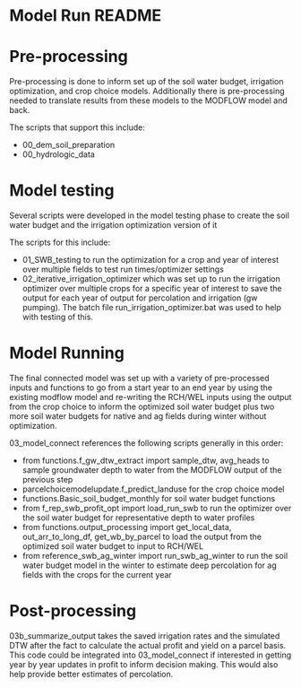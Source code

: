 # Model Run README

# Pre-processing
Pre-processing is done to inform set up of the soil water budget, irrigation optimization, and crop choice models. Additionally there is pre-processing needed to translate results from these models to the MODFLOW model and back.

The scripts that support this include: 
- 00_dem_soil_preparation
- 00_hydrologic_data

# Model testing
Several scripts were developed in the model testing phase to create the soil water budget and the irrigation optimization version of it

The scripts for this include:
- 01_SWB_testing to run the optimization for a crop and year of interest over multiple fields to test run times/optimizer settings
- 02_iterative_irrigation_optimizer which was set up to run the irrigation optimizer over multiple crops for a specific year of interest to save the output for each year of output for percolation and irrigation (gw pumping). The batch file run_irrigation_optimizer.bat was used to help with testing of this.

# Model Running
The final connected model was set up with a variety of pre-processed inputs and functions to go from a start year to an end year by using the existing modflow model and re-writing the RCH/WEL inputs using the output from the crop choice to inform the optimized soil water budget plus two more soil water budgets for native and ag fields during winter without optimization.

03_model_connect references the following scripts generally in this order:
- from functions.f_gw_dtw_extract import sample_dtw, avg_heads to sample groundwater depth to water from the MODFLOW output of the previous step
- parcelchoicemodelupdate.f_predict_landuse for the crop choice model
- functions.Basic_soil_budget_monthly for soil water budget functions
- from f_rep_swb_profit_opt import load_run_swb to run the optimizer over the soil water budget for representative depth to water profiles
- from functions.output_processing import get_local_data, out_arr_to_long_df, get_wb_by_parcel to load the output from the optimized soil water budget to input to RCH/WEL
- from reference_swb_ag_winter import run_swb_ag_winter to run the soil water budget model in the winter to estimate deep percolation for ag fields with the crops for the current year

# Post-processing
03b_summarize_output takes the saved irrigation rates and the simulated DTW after the fact to calculate the actual profit and yield on a parcel basis. This code could be integrated into 03_model_connect if interested in getting year by year updates in profit to inform decision making. This would also help provide better estimates of percolation.




